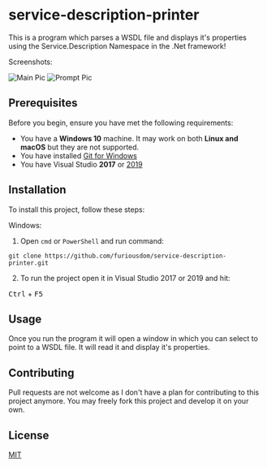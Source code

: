 # service-description-printer
This is a program which parses a WSDL file and displays it's properties using the Service.Description Namespace in the .Net framework!

Screenshots:

![Main Pic](../assets/main-screenshot.jpg?raw=true)
![Prompt Pic](../assets/prompt-screenshot.jpg?raw=true)

## Prerequisites

Before you begin, ensure you have met the following requirements:
* You have a **Windows 10** machine. It may work on both **Linux and macOS** but they are not supported.
* You have installed [Git for Windows](https://git-scm.com/)
* You have Visual Studio **2017** or [2019](https://visualstudio.microsoft.com/vs/)

## Installation

To install this project, follow these steps:

Windows:

1. Open `cmd` or `PowerShell` and run command:
```
git clone https://github.com/furiousdom/service-description-printer.git
```

2. To run the project open it in Visual Studio 2017 or 2019 and hit:

<kbd>Ctrl</kbd> + <kbd>F5</kbd>

## Usage

Once you run the program it will open a window in which you can select to point to a WSDL file. It will read it and display it's properties.


## Contributing
Pull requests are not welcome as I don't have a plan for contributing to this project anymore.
You may freely fork this project and develop it on your own.

## License
[MIT](https://choosealicense.com/licenses/mit/)
